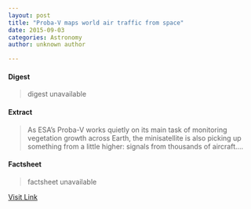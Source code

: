 ```yaml
---
layout: post
title: "Proba-V maps world air traffic from space"
date: 2015-09-03
categories: Astronomy
author: unknown author

---
```



#### Digest
>digest unavailable

#### Extract
>As ESA’s Proba-V works quietly on its main task of monitoring vegetation growth across Earth, the minisatellite is also picking up something from a little higher: signals from thousands of aircraft....

#### Factsheet
>factsheet unavailable

[Visit Link](http://www.esa.int/Our_Activities/Space_Engineering_Technology/Proba_Missions/Proba-V_maps_world_air_traffic_from_space)


